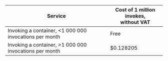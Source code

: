 Service | Cost of 1 million invokes, <br>without VAT
----- | -----
Invoking a container, <1 000 000 invocations per month | Free
Invoking a container, >1 000 000 invocations per month | $0.128205